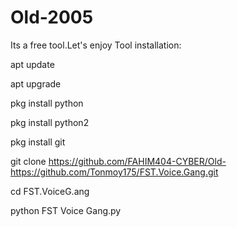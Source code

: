 # Old-2005
Its a free tool.Let's enjoy
Tool installation:

apt update

apt upgrade

pkg install python

pkg install python2

pkg install git

git clone https://github.com/FAHIM404-CYBER/Old-https://github.com/Tonmoy175/FST.Voice.Gang.git

cd FST.VoiceG.ang

python FST Voice Gang.py
